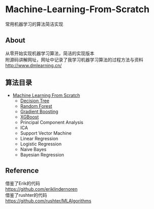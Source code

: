 # Machine-Learning-From-Scratch
常用机器学习的算法简洁实现
## About
从零开始实现机器学习算法，简洁的实现版本<br>
附源码讲解网址，网址中记录了我学习机器学习算法的过程方法与资料<br>
http://www.dmlearning.cn/

## 算法目录
- [Machine Learning From Scratch](#machine-learning-from-scratch)
  * [Decision Tree](decision_tree/README.md)
  * [Random Forest](Machine-Learning-From-Scratch/random_forest)
  * [Gradient Boosting](Machine-Learning-From-Scratch/gradient_boosting_decision_tree)
  * [XGBoost](Machine-Learning-From-Scratch/xgboost)
  * Principal Component Analysis
  * ICA
  * Support Vector Machine
  * Linear Regression
  * Logistic Regression
  * Naive Bayes
  * Bayesian Regression
  
 ## Reference
借鉴了Erik的代码<br>
https://github.com/eriklindernoren<br>
借鉴了rushter的代码<br>
https://github.com/rushter/MLAlgorithms
   
  

